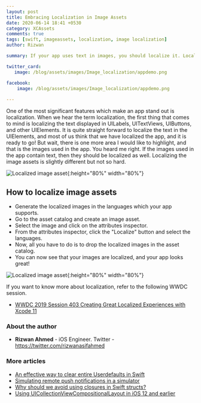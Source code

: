 ```yaml
---
layout: post
title: Embracing Localization in Image Assets
date: 2020-06-14 18:41 +0530
category: XCAssets
comments: true
tags: [swift, imageassets, localization, image localization]
author: Rizwan

summary: If your app uses text in images, you should localize it. Localizing image assests which contain text in them is not that hard. Let's find out how to do it.

twitter_card:
   image: /blog/assets/images/Image_localization/appdemo.png

facebook:
    image: /blog/assets/images/Image_localization/appdemo.png
    
---
```


One of the most significant features which make an app stand out is localization. When we hear the term localization, the first thing that comes to mind is localizing the text displayed in UILabels, UITextViews, UIButtons, and other UIElements. It is quite straight forward to localize the text in the UIElements, and most of us think that we have localized the app, and it is ready to go! But wait, there is one more area I would like to highlight, and that is the images used in the app. You heard me right. If the images used in the app contain text, then they should be localized as well. Localizing the image assets is slightly different but not so hard.

![Localized image asset](/blog/assets/images/Image_localization/appdemo.png){:height="80%" width="80%"}

## How to localize image assets

- Generate the localized images in the languages which your app supports.
- Go to the asset catalog and create an image asset.
- Select the image and click on the attributes inspector.
- From the attributes inspector, click the "Localize" button and select the languages.
- Now, all you have to do is to drop the localized images in the asset catalog.
- You can now see that your images are localized, and your app looks great!

![Localized image asset](/blog/assets/images/Image_localization/imageassetpreview.png){:height="80%" width="80%"}

If you want to know more about localization, refer to the following WWDC session.

- [WWDC 2019 Session 403 Creating Great Localized Experiences with Xcode 11](https://developer.apple.com/videos/play/wwdc2019/403/)

### About the author

- **Rizwan Ahmed** - iOS Engineer. Twitter - <https://twitter.com/rizwanasifahmed>

### More articles

- [An effective way to clear entire Userdefaults in Swift](/blog/2020/05/19/an-effective-way-to-clear-entire-userdefaults-in-swift/)
- [Simulating remote push notifications in a simulator](/blog/2020/02/13/simulating-remote-push-notifications-in-a-simulator/)
- [Why should we avoid using closures in Swift structs?](/blog/2020/01/11/why-should-we-avoid-using-closures-in-swift-structs/)
- [Using UICollectionViewCompositionalLayout in iOS 12 and earlier](/blog/2020/03/18/using-uicollectionviewcompositionallayout-in-ios-12-and-earlier/)